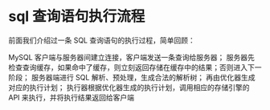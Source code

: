 # sql 查询语句执行流程

前面我们介绍过一条 SQL 查询语句的执行过程，简单回顾：

MySQL 客户端与服务器间建立连接，客户端发送一条查询给服务器；
服务器先检查查询缓存，如果命中了缓存，则立刻返回存储在缓存中的结果；否则进入下一阶段；
服务器端进行 SQL 解析、预处理，生成合法的解析树；
再由优化器生成对应的执行计划；
执行器根据优化器生成的执行计划，调用相应的存储引擎的 API 来执行，并将执行结果返回给客户端